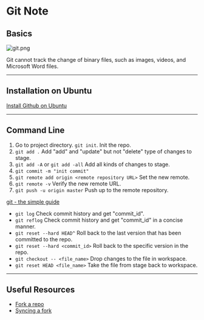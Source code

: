 # Git Note

## Basics

![git.png](img/git.png)

Git cannot track the change of binary files, such as images, videos, and Microsoft Word files.  

---

## Installation on Ubuntu

[Install Github on Ubuntu](https://linuxtechlab.com/how-to-install-github-on-ubuntu-step-by-step/)

---

## Command Line

1. Go to project directory. `git init`. Init the repo.
2. `git add .` Add "add" and "update" but not "delete" type of changes to stage.
3. `git add -A` or `git add -all` Add all kinds of changes to stage.
4. `git commit -m "init commit"`
5. `git remote add origin <remote repository URL>` Set the new remote.
6. `git remote -v` Verify the new remote URL.
7. `git push -u origin master` Push up to the remote repository.

[git - the simple guide](http://rogerdudler.github.io/git-guide/)

- `git log` Check commit history and get "commit_id".
- `git reflog` Check commit history and get "commit_id" in a concise manner.
- `git reset --hard HEAD^` Roll back to the last version that has been committed to the repo.
- `git reset --hard <commit_id>` Roll back to the specific version in the repo.
- `git checkout -- <file_name>` Drop changes to the file in workspace.
- `git reset HEAD <file_name>` Take the file from stage back to workspace.

---

## Useful Resources

- [Fork a repo](https://help.github.com/articles/fork-a-repo/)
- [Syncing a fork](https://help.github.com/articles/syncing-a-fork/)
